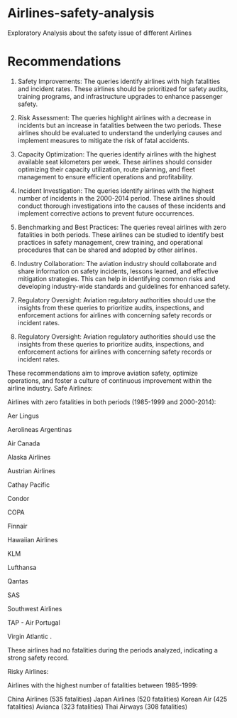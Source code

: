 # Airlines-safety-analysis 
Exploratory Analysis about the safety issue of different Airlines
# Recommendations 
1. Safety Improvements: The queries identify airlines with high fatalities and incident rates. These airlines should be prioritized for safety audits, training programs, and infrastructure upgrades to enhance passenger safety.

2. Risk Assessment: The queries highlight airlines with a decrease in incidents but an increase in fatalities between the two periods. These airlines should be evaluated to understand the underlying causes and implement measures to mitigate the risk of fatal accidents.

3. Capacity Optimization: The queries identify airlines with the highest available seat kilometers per week. These airlines should consider optimizing their capacity utilization, route planning, and fleet management to ensure efficient operations and profitability.

4. Incident Investigation: The queries identify airlines with the highest number of incidents in the 2000-2014 period. These airlines should conduct thorough investigations into the causes of these incidents and implement corrective actions to prevent future occurrences.

5. Benchmarking and Best Practices: The queries reveal airlines with zero fatalities in both periods. These airlines can be studied to identify best practices in safety management, crew training, and operational procedures that can be shared and adopted by other airlines.

6. Industry Collaboration: The aviation industry should collaborate and share information on safety incidents, lessons learned, and effective mitigation strategies. This can help in identifying common risks and developing industry-wide standards and guidelines for enhanced safety.

7. Regulatory Oversight: Aviation regulatory authorities should use the insights from these queries to prioritize audits, inspections, and enforcement actions for airlines with concerning safety records or incident rates.

8. Regulatory Oversight: Aviation regulatory authorities should use the insights from these queries to prioritize audits, inspections, and enforcement actions for airlines with concerning safety records or incident rates.

These recommendations aim to improve aviation safety, optimize operations, and foster a culture of continuous improvement within the airline industry.
Safe Airlines:

Airlines with zero fatalities in both periods (1985-1999 and 2000-2014):

Aer Lingus

Aerolineas Argentinas

Air Canada

Alaska Airlines

Austrian Airlines

Cathay Pacific

Condor

COPA

Finnair

Hawaiian Airlines

KLM

Lufthansa

Qantas

SAS

Southwest Airlines

TAP - Air Portugal

Virgin Atlantic .

These airlines had no fatalities during the periods analyzed, indicating a strong safety record.

Risky Airlines:

Airlines with the highest number of fatalities between 1985-1999:


China Airlines (535 fatalities)
Japan Airlines (520 fatalities)
Korean Air (425 fatalities)
Avianca (323 fatalities)
Thai Airways (308 fatalities)







